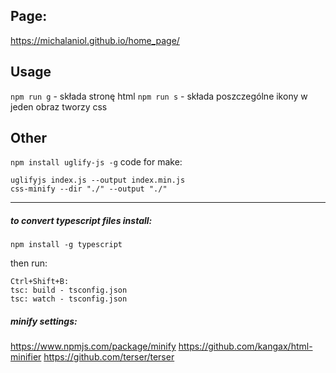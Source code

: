 ## Page:
https://michalaniol.github.io/home_page/

## Usage

```npm run g``` - składa stronę html
```npm run s``` - składa poszczególne ikony w jeden obraz tworzy css

## Other

```npm install uglify-js -g```
code for make:
```
uglifyjs index.js --output index.min.js
css-minify --dir "./" --output "./"

```
---
##### to convert typescript files install:
```
npm install -g typescript
```
then run:
```
Ctrl+Shift+B:
tsc: build - tsconfig.json
tsc: watch - tsconfig.json
```
##### minify settings:
https://www.npmjs.com/package/minify
https://github.com/kangax/html-minifier
https://github.com/terser/terser
